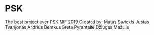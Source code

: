 # PSK
The best project ever
PSK MIF 2019
Created by:
Matas Savickis
Justas Tvarijonas
Andrius Bentkus
Greta Pyrantaitė
Džiugas Mažulis
